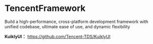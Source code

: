 # TencentFramework 
Build a high-performance, cross-platform development framework with unified codebase, ultimate ease of use, and dynamic flexibility

**KuiklyUI：** https://github.com/Tencent-TDS/KuiklyUI
